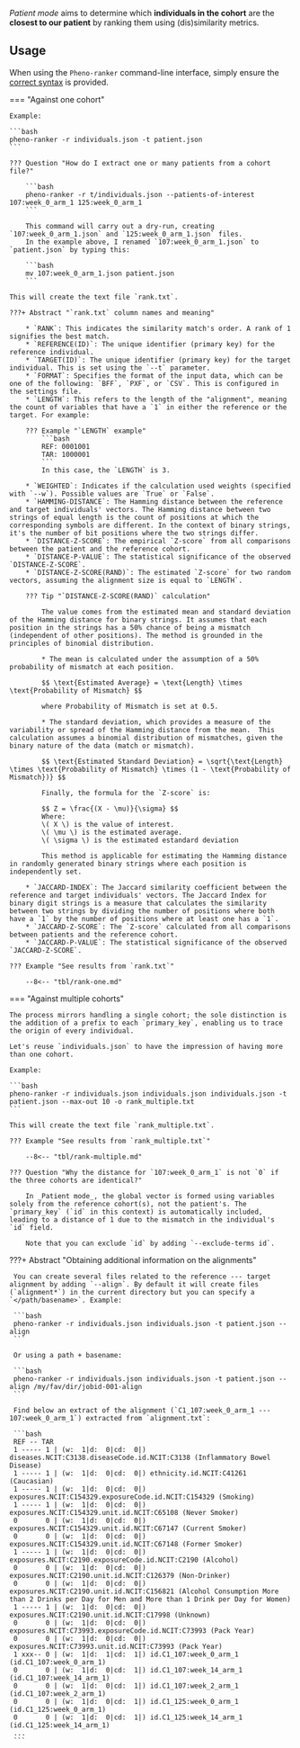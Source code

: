 _Patient mode_ aims to determine which **individuals in the cohort** are the **closest to our patient** by ranking them using (dis)similarity metrics.

## Usage

When using the `Pheno-ranker` command-line interface, simply ensure the [correct syntax](https://github.com/cnag-biomedical-informatics/pheno-ranker#synopsis) is provided.

=== "Against one cohort"

    Example:

    ```bash
    pheno-ranker -r individuals.json -t patient.json
    ```
    
    ??? Question "How do I extract one or many patients from a cohort file?"

        ```bash
        pheno-ranker -r t/individuals.json --patients-of-interest 107:week_0_arm_1 125:week_0_arm_1
        ```

        This command will carry out a dry-run, creating `107:week_0_arm_1.json` and `125:week_0_arm_1.json` files.
        In the example above, I renamed `107:week_0_arm_1.json` to `patient.json` by typing this:
       
        ```bash
        mv 107:week_0_arm_1.json patient.json
        ```

    This will create the text file `rank.txt`.

    ???+ Abstract "`rank.txt` column names and meaning"

        * `RANK`: This indicates the similarity match's order. A rank of 1 signifies the best match.
        * `REFERENCE(ID)`: The unique identifier (primary key) for the reference individual.
        * `TARGET(ID)`: The unique identifier (primary key) for the target individual. This is set using the `--t` parameter.
        * `FORMAT`: Specifies the format of the input data, which can be one of the following: `BFF`, `PXF`, or `CSV`. This is configured in the settings file.
        * `LENGTH`: This refers to the length of the "alignment", meaning the count of variables that have a `1` in either the reference or the target. For example:

        ??? Example "`LENGTH` example"
            ```bash
            REF: 0001001
            TAR: 1000001
            ```
            In this case, the `LENGTH` is 3.

        * `WEIGHTED`: Indicates if the calculation used weights (specified with `--w`). Possible values are `True` or `False`.
        * `HAMMING-DISTANCE`: The Hamming distance between the reference and target individuals' vectors. The Hamming distance between two strings of equal length is the count of positions at which the corresponding symbols are different. In the context of binary strings, it's the number of bit positions where the two strings differ.
        * `DISTANCE-Z-SCORE`: The empirical `Z-score` from all comparisons between the patient and the reference cohort.
        * `DISTANCE-P-VALUE`: The statistical significance of the observed `DISTANCE-Z-SCORE`.
        * `DISTANCE-Z-SCORE(RAND)`: The estimated `Z-score` for two random vectors, assuming the alignment size is equal to `LENGTH`.

        ??? Tip "`DISTANCE-Z-SCORE(RAND)` calculation"

            The value comes from the estimated mean and standard deviation of the Hamming distance for binary strings. It assumes that each position in the strings has a 50% chance of being a mismatch (independent of other positions). The method is grounded in the principles of binomial distribution.

            * The mean is calculated under the assumption of a 50% probability of mismatch at each position.

            $$ \text{Estimated Average} = \text{Length} \times \text{Probability of Mismatch} $$

            where Probability of Mismatch is set at 0.5.

            * The standard deviation, which provides a measure of the variability or spread of the Hamming distance from the mean.  This calculation assumes a binomial distribution of mismatches, given the binary nature of the data (match or mismatch).

            $$ \text{Estimated Standard Deviation} = \sqrt{\text{Length} \times \text{Probability of Mismatch} \times (1 - \text{Probability of Mismatch})} $$

            Finally, the formula for the `Z-score` is:

            $$ Z = \frac{(X - \mu)}{\sigma} $$
            Where:
            \( X \) is the value of interest.
            \( \mu \) is the estimated average.
            \( \sigma \) is the estimated estandard deviation

            This method is applicable for estimating the Hamming distance in randomly generated binary strings where each position is independently set.
           
        * `JACCARD-INDEX`: The Jaccard similarity coefficient between the reference and target individuals' vectors. The Jaccard Index for binary digit strings is a measure that calculates the similarity between two strings by dividing the number of positions where both have a `1` by the number of positions where at least one has a `1`.
        * `JACCARD-Z-SCORE`: The `Z-score` calculated from all comparisons between patients and the reference cohort.
        * `JACCARD-P-VALUE`: The statistical significance of the observed `JACCARD-Z-SCORE`.
         
    ??? Example "See results from `rank.txt`"

        --8<-- "tbl/rank-one.md"

=== "Against multiple cohorts"

    The process mirrors handling a single cohort; the sole distinction is the addition of a prefix to each `primary_key`, enabling us to trace the origin of every individual.

    Let's reuse `individuals.json` to have the impression of having more than one cohort.

    Example:

    ```bash
    pheno-ranker -r individuals.json individuals.json individuals.json -t patient.json --max-out 10 -o rank_multiple.txt
    ```

    This will create the text file `rank_multiple.txt`.

    ??? Example "See results from `rank_multiple.txt`"

        --8<-- "tbl/rank-multiple.md"

    ??? Question "Why the distance for `107:week_0_arm_1` is not `0` if the three cohorts are identical?"

        In _Patient mode_, the global vector is formed using variables solely from the reference cohort(s), not the patient's. The `primary_key` (`id` in this context) is automatically included, leading to a distance of 1 due to the mismatch in the individual's `id` field.

        Note that you can exclude `id` by adding `--exclude-terms id`.

???+ Abstract "Obtaining additional information on the alignments"

     You can create several files related to the reference --- target alignment by adding `--align`. By default it will create files (`alignment*`) in the current directory but you can specify a `</path/basename>`. Example:

     ```bash
     pheno-ranker -r individuals.json individuals.json -t patient.json --align
     ```

     Or using a path + basename:
    
     ```bash
     pheno-ranker -r individuals.json individuals.json -t patient.json --align /my/fav/dir/jobid-001-align
     ```

     Find below an extract of the alignment (`C1_107:week_0_arm_1 --- 107:week_0_arm_1`) extracted from `alignment.txt`:
 
     ```bash
     REF -- TAR
     1 ----- 1 | (w:  1|d:  0|cd:  0|) diseases.NCIT:C3138.diseaseCode.id.NCIT:C3138 (Inflammatory Bowel Disease)
     1 ----- 1 | (w:  1|d:  0|cd:  0|) ethnicity.id.NCIT:C41261 (Caucasian)
     1 ----- 1 | (w:  1|d:  0|cd:  0|) exposures.NCIT:C154329.exposureCode.id.NCIT:C154329 (Smoking)
     1 ----- 1 | (w:  1|d:  0|cd:  0|) exposures.NCIT:C154329.unit.id.NCIT:C65108 (Never Smoker)
     0       0 | (w:  1|d:  0|cd:  0|) exposures.NCIT:C154329.unit.id.NCIT:C67147 (Current Smoker)
     0       0 | (w:  1|d:  0|cd:  0|) exposures.NCIT:C154329.unit.id.NCIT:C67148 (Former Smoker)
     1 ----- 1 | (w:  1|d:  0|cd:  0|) exposures.NCIT:C2190.exposureCode.id.NCIT:C2190 (Alcohol)
     0       0 | (w:  1|d:  0|cd:  0|) exposures.NCIT:C2190.unit.id.NCIT:C126379 (Non-Drinker)
     0       0 | (w:  1|d:  0|cd:  0|) exposures.NCIT:C2190.unit.id.NCIT:C156821 (Alcohol Consumption More than 2 Drinks per Day for Men and More than 1 Drink per Day for Women)
     1 ----- 1 | (w:  1|d:  0|cd:  0|) exposures.NCIT:C2190.unit.id.NCIT:C17998 (Unknown)
     0       0 | (w:  1|d:  0|cd:  0|) exposures.NCIT:C73993.exposureCode.id.NCIT:C73993 (Pack Year)
     0       0 | (w:  1|d:  0|cd:  0|) exposures.NCIT:C73993.unit.id.NCIT:C73993 (Pack Year)
     1 xxx-- 0 | (w:  1|d:  1|cd:  1|) id.C1_107:week_0_arm_1 (id.C1_107:week_0_arm_1)
     0       0 | (w:  1|d:  0|cd:  1|) id.C1_107:week_14_arm_1 (id.C1_107:week_14_arm_1)
     0       0 | (w:  1|d:  0|cd:  1|) id.C1_107:week_2_arm_1 (id.C1_107:week_2_arm_1)
     0       0 | (w:  1|d:  0|cd:  1|) id.C1_125:week_0_arm_1 (id.C1_125:week_0_arm_1)
     0       0 | (w:  1|d:  0|cd:  1|) id.C1_125:week_14_arm_1 (id.C1_125:week_14_arm_1)
     ...
     ```
